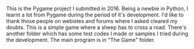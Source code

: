 This is the Pygame project I submitted in 2016.
Being a newbie in Python, I learnt a lot from Pygame during the period of it's development. I'd like to thank those people on webistes and forums where I asked cleared my doubts.
This is a simple game where a sheep has to cross a road.
There's another folder which has some test codes I made or samples I tried during the development.
The main program is in "The Game" folder.









